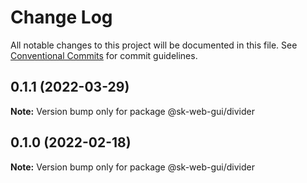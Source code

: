# Change Log

All notable changes to this project will be documented in this file.
See [Conventional Commits](https://conventionalcommits.org) for commit guidelines.

## 0.1.1 (2022-03-29)

**Note:** Version bump only for package @sk-web-gui/divider





## 0.1.0 (2022-02-18)

**Note:** Version bump only for package @sk-web-gui/divider
